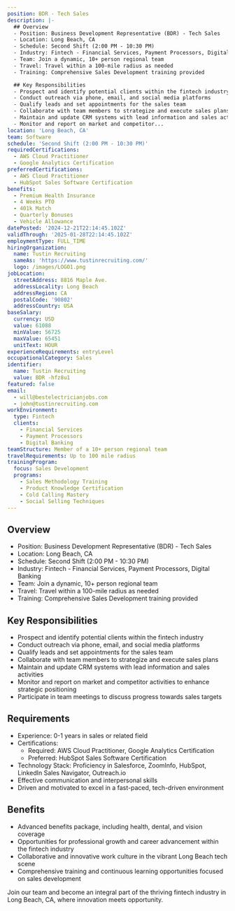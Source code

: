 ```yaml
---
position: BDR - Tech Sales
description: |-
  ## Overview
  - Position: Business Development Representative (BDR) - Tech Sales
  - Location: Long Beach, CA
  - Schedule: Second Shift (2:00 PM - 10:30 PM)
  - Industry: Fintech - Financial Services, Payment Processors, Digital Banking
  - Team: Join a dynamic, 10+ person regional team
  - Travel: Travel within a 100-mile radius as needed
  - Training: Comprehensive Sales Development training provided

  ## Key Responsibilities
  - Prospect and identify potential clients within the fintech industry
  - Conduct outreach via phone, email, and social media platforms
  - Qualify leads and set appointments for the sales team
  - Collaborate with team members to strategize and execute sales plans
  - Maintain and update CRM systems with lead information and sales activities
  - Monitor and report on market and competitor...
location: 'Long Beach, CA'
team: Software
schedule: 'Second Shift (2:00 PM - 10:30 PM)'
requiredCertifications:
  - AWS Cloud Practitioner
  - Google Analytics Certification
preferredCertifications:
  - AWS Cloud Practitioner
  - HubSpot Sales Software Certification
benefits:
  - Premium Health Insurance
  - 4 Weeks PTO
  - 401k Match
  - Quarterly Bonuses
  - Vehicle Allowance
datePosted: '2024-12-21T22:14:45.102Z'
validThrough: '2025-01-28T22:14:45.102Z'
employmentType: FULL_TIME
hiringOrganization:
  name: Tustin Recruiting
  sameAs: 'https://www.tustinrecruiting.com/'
  logo: /images/LOGO1.png
jobLocation:
  streetAddress: 8816 Maple Ave.
  addressLocality: Long Beach
  addressRegion: CA
  postalCode: '90802'
  addressCountry: USA
baseSalary:
  currency: USD
  value: 61088
  minValue: 56725
  maxValue: 65451
  unitText: HOUR
experienceRequirements: entryLevel
occupationalCategory: Sales
identifier:
  name: Tustin Recruiting
  value: BDR -hfz8u1
featured: false
email:
  - will@bestelectricianjobs.com
  - john@tustinrecruiting.com
workEnvironment:
  type: Fintech
  clients:
    - Financial Services
    - Payment Processors
    - Digital Banking
teamStructure: Member of a 10+ person regional team
travelRequirements: Up to 100 mile radius
trainingProgram:
  focus: Sales Development
  programs:
    - Sales Methodology Training
    - Product Knowledge Certification
    - Cold Calling Mastery
    - Social Selling Techniques
---
```




## Overview
- Position: Business Development Representative (BDR) - Tech Sales
- Location: Long Beach, CA
- Schedule: Second Shift (2:00 PM - 10:30 PM)
- Industry: Fintech - Financial Services, Payment Processors, Digital Banking
- Team: Join a dynamic, 10+ person regional team
- Travel: Travel within a 100-mile radius as needed
- Training: Comprehensive Sales Development training provided

## Key Responsibilities
- Prospect and identify potential clients within the fintech industry
- Conduct outreach via phone, email, and social media platforms
- Qualify leads and set appointments for the sales team
- Collaborate with team members to strategize and execute sales plans
- Maintain and update CRM systems with lead information and sales activities
- Monitor and report on market and competitor activities to enhance strategic positioning
- Participate in team meetings to discuss progress towards sales targets

## Requirements
- Experience: 0-1 years in sales or related field
- Certifications: 
  - Required: AWS Cloud Practitioner, Google Analytics Certification
  - Preferred: HubSpot Sales Software Certification
- Technology Stack: Proficiency in Salesforce, ZoomInfo, HubSpot, LinkedIn Sales Navigator, Outreach.io
- Effective communication and interpersonal skills
- Driven and motivated to excel in a fast-paced, tech-driven environment

## Benefits
- Advanced benefits package, including health, dental, and vision coverage
- Opportunities for professional growth and career advancement within the fintech industry
- Collaborative and innovative work culture in the vibrant Long Beach tech scene
- Comprehensive training and continuous learning opportunities focused on sales development

Join our team and become an integral part of the thriving fintech industry in Long Beach, CA, where innovation meets opportunity.
